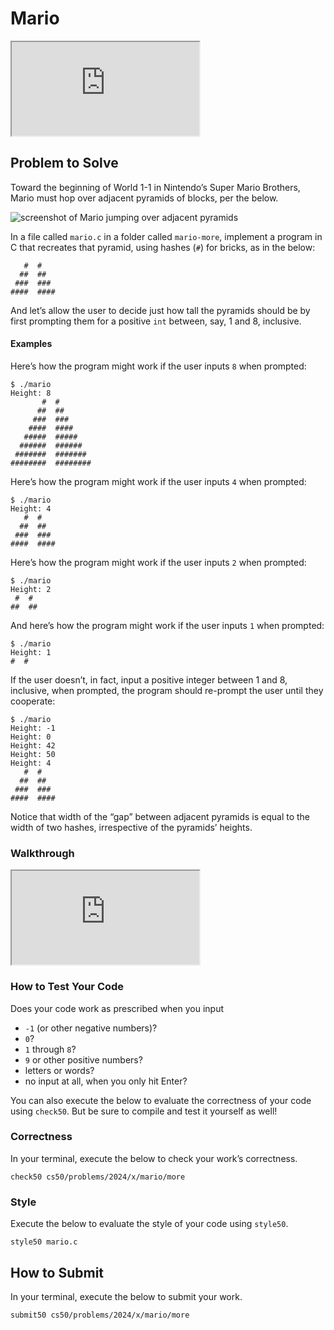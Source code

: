 # Mario

<div class="ratio ratio-16x9" data-video=""><iframe allow="accelerometer; autoplay; encrypted-media; gyroscope; picture-in-picture" allowfullscreen="" class="border" data-video="" src="https://www.youtube.com/embed/cWOkHQXw0JQ?modestbranding=0&amp;rel=0&amp;showinfo=0&amp;start=11"></iframe></div>

## Problem to Solve

Toward the beginning of World 1-1 in Nintendo’s Super Mario Brothers, Mario must hop over adjacent pyramids of blocks, per the below.

![screenshot of Mario jumping over adjacent pyramids](https://cs50.harvard.edu/x/2024/psets/1/mario/more/pyramids.png)

In a file called `mario.c` in a folder called `mario-more`, implement a program in C that recreates that pyramid, using hashes (`#`) for bricks, as in the below:

       #  #
      ##  ##
     ###  ###
    ####  ####

And let’s allow the user to decide just how tall the pyramids should be by first prompting them for a positive `int` between, say, 1 and 8, inclusive.

#### Examples

Here’s how the program might work if the user inputs `8` when prompted:

    $ ./mario
    Height: 8
           #  #
          ##  ##
         ###  ###
        ####  ####
       #####  #####
      ######  ######
     #######  #######
    ########  ########

Here’s how the program might work if the user inputs `4` when prompted:

    $ ./mario
    Height: 4
       #  #
      ##  ##
     ###  ###
    ####  ####

Here’s how the program might work if the user inputs `2` when prompted:

    $ ./mario
    Height: 2
     #  #
    ##  ##

And here’s how the program might work if the user inputs `1` when prompted:

    $ ./mario
    Height: 1
    #  #

If the user doesn’t, in fact, input a positive integer between 1 and 8, inclusive, when prompted, the program should re-prompt the user until they cooperate:

    $ ./mario
    Height: -1
    Height: 0
    Height: 42
    Height: 50
    Height: 4
       #  #
      ##  ##
     ###  ###
    ####  ####

Notice that width of the “gap” between adjacent pyramids is equal to the width of two hashes, irrespective of the pyramids’ heights.

### Walkthrough

<div class="ratio ratio-16x9" data-video=""><iframe allow="accelerometer; autoplay; encrypted-media; gyroscope; picture-in-picture" allowfullscreen="" class="border" data-video="" src="https://www.youtube.com/embed/FzN9RAjYG_Q?modestbranding=0&amp;rel=0&amp;showinfo=0"></iframe></div>

### How to Test Your Code

Does your code work as prescribed when you input

- `-1` (or other negative numbers)?
- `0`?
- `1` through `8`?
- `9` or other positive numbers?
- letters or words?
- no input at all, when you only hit Enter?

You can also execute the below to evaluate the correctness of your code using `check50`. But be sure to compile and test it yourself as well!

### Correctness

In your terminal, execute the below to check your work’s correctness.

    check50 cs50/problems/2024/x/mario/more

### Style

Execute the below to evaluate the style of your code using `style50`.

    style50 mario.c

## How to Submit

In your terminal, execute the below to submit your work.

    submit50 cs50/problems/2024/x/mario/more
